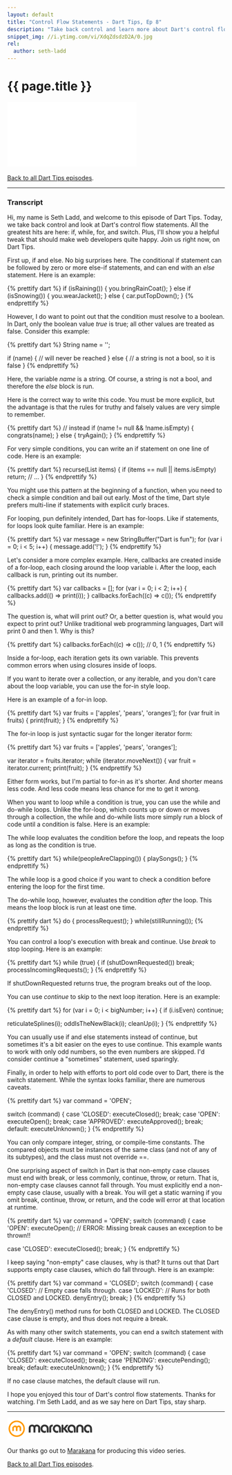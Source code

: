 ```yaml
---
layout: default
title: "Control Flow Statements - Dart Tips, Ep 8"
description: "Take back control and learn more about Dart's control flow statements. All the greatest hits are here: if, while, for, and switch. Plus, this video shows you a helpful tweak that should make web developers quite happy."
snippet_img: //i.ytimg.com/vi/XdqZdsdzD2A/0.jpg
rel:
  author: seth-ladd
---
```


# {{ page.title }}

<iframe class="dart-tips-video" src="//www.youtube.com/embed/XdqZdsdzD2A"
frameborder="0" allowfullscreen></iframe>

[Back to all Dart Tips episodes](/dart-tips/).

<hr>

### Transcript

Hi, my name is Seth Ladd, and welcome to this episode of Dart Tips. Today, we take back control and look at Dart's control flow statements. All the greatest hits are here: if, while, for, and switch. Plus, I'll show you a helpful tweak that should make web developers quite happy. Join us right now, on Dart Tips.

First up, if and else. No big surprises here. The conditional if statement can be followed by zero or more else-if statements, and can end with an _else_ statement. Here is an example:

{% prettify dart %}
if (isRaining()) {
  you.bringRainCoat();
} else if (isSnowing()) {
  you.wearJacket();
} else {
  car.putTopDown();
}
{% endprettify %}

However, I do want to point out that the condition must resolve to a boolean. In Dart, only the boolean value _true_ is true; all other values are treated as false. Consider this example:

{% prettify dart %}
String name = '';

if (name) {
  // will never be reached
} else {
  // a string is not a bool, so it is false
}
{% endprettify %}

Here, the variable _name_ is a string. Of course, a string is not a bool, and therefore the _else_ block is run.

Here is the correct way to write this code. You must be more explicit, but the advantage is that the rules for truthy and falsely values are very simple to remember.

{% prettify dart %}
// instead
if (name != null && !name.isEmpty) {
  congrats(name);
} else {
  tryAgain();
}
{% endprettify %}

For very simple conditions, you can write an if statement on one line of code. Here is an example:

{% prettify dart %}
recurse(List items) {
  if (items == null || items.isEmpty) return;
  // …
}
{% endprettify %}

You might use this pattern at the beginning of a function, when you need to check a simple condition and bail out early. Most of the time, Dart style prefers multi-line if statements with explicit curly braces.

For looping, pun definitely intended, Dart has for-loops. Like if statements, for loops look quite familiar. Here is an example:

{% prettify dart %}
var message = new StringBuffer("Dart is fun");
for (var i = 0; i < 5; i++) {
  message.add('!');
}
{% endprettify %}

Let's consider a more complex example. Here, callbacks are created inside of a for-loop, each closing around the loop variable i. After the loop, each callback is run, printing out its number.

{% prettify dart %}
var callbacks = [];
for (var i = 0; i < 2; i++) {
  callbacks.add(() => print(i));
}
callbacks.forEach((c) => c());
{% endprettify %}

The question is, what will print out? Or, a better question is, what would you expect to print out? Unlike traditional web programming languages, Dart will print 0 and then 1. Why is this?

{% prettify dart %}
callbacks.forEach((c) => c());
  // 0, 1
{% endprettify %}

Inside a for-loop, each iteration gets its own variable. This prevents common errors when using closures inside of loops.

If you want to iterate over a collection, or any iterable, and you don't care about the loop variable, you can use the for-in style loop.

Here is an example of a for-in loop.

{% prettify dart %}
var fruits = ['apples', 'pears', 'oranges'];
for (var fruit in fruits) {
  print(fruit);
}
{% endprettify %}

The for-in loop is just syntactic sugar for the longer iterator form:

{% prettify dart %}
var fruits = ['apples', 'pears', 'oranges'];

var iterator = fruits.iterator;
while (iterator.moveNext()) {
  var fruit = iterator.current;
  print(fruit);
}
{% endprettify %}

Either form works, but I'm partial to for-in as it's shorter. And shorter means less code. And less code means less chance for me to get it wrong.

When you want to loop while a condition is true, you can use the while and do-while loops. Unlike the for-loop, which counts up or down or moves through a collection, the while and do-while lists more simply run a block of code until a condition is false. Here is an example:

The while loop evaluates the condition before the loop, and repeats the loop as long as the condition is true.

{% prettify dart %}
while(peopleAreClapping()) {
  playSongs();
}
{% endprettify %}

The while loop is a good choice if you want to check a condition before entering the loop for the first time.

The do-while loop, however, evaluates the condition _after_ the loop. This means the loop block is run at least one time.

{% prettify dart %}
do {
  processRequest();
} while(stillRunning());
{% endprettify %}

You can control a loop's execution with break and continue. Use _break_ to stop looping. Here is an example:

{% prettify dart %}
while (true) {
  if (shutDownRequested()) break;
  processIncomingRequests();
}
{% endprettify %}

If shutDownRequested returns true, the program breaks out of the loop.

You can use _continue_ to skip to the next loop iteration. Here is an example:

{% prettify dart %}
for (var i = 0; i < bigNumber; i++) {
  if (i.isEven)
    continue;

  reticulateSplines(i);
  oddIsTheNewBlack(i);
  cleanUp(i);
}
{% endprettify %}

You can usually use if and else statements instead of continue, but sometimes it's a bit easier on the eyes to use continue. This example wants to work with only odd numbers, so the even numbers are skipped. I'd consider continue a "sometimes" statement, used sparingly.

Finally, in order to help with efforts to port old code over to Dart, there is the switch statement. While the syntax looks familiar, there are numerous caveats.

{% prettify dart %}
var command = 'OPEN';

switch (command) {
  case 'CLOSED':
    executeClosed();
    break;
  case 'OPEN':
    executeOpen();
    break;
  case 'APPROVED':
    executeApproved();
    break;
  default:
    executeUnknown();
}
{% endprettify %}

You can only compare integer, string, or compile-time constants. The compared objects must be instances of the same class (and not of any of its subtypes), and the class must not override ==.

One surprising aspect of switch in Dart is that non-empty case clauses must end with break, or less commonly, continue, throw, or return. That is, non-empty case clauses cannot fall through. You must explicitly end a non-empty case clause, usually with a break. You will get a static warning if you omit break, continue, throw, or return, and the code will error at that location at runtime.

{% prettify dart %}
var command = 'OPEN';
switch (command) {
  case 'OPEN':
    executeOpen();
    // ERROR: Missing break causes an exception to be thrown!!

  case 'CLOSED':
    executeClosed();
    break;
}
{% endprettify %}

I keep saying "non-empty" case clauses, why is that? It turns out that Dart supports empty case clauses, which do fall through. Here is an example:

{% prettify dart %}
var command = 'CLOSED';
switch (command) {
  case 'CLOSED':     // Empty case falls through.
  case 'LOCKED':
    // Runs for both CLOSED and LOCKED.
    denyEntry();
    break;
}
{% endprettify %}


The denyEntry() method runs for both CLOSED and LOCKED. The CLOSED case clause is empty, and thus does not require a break.

As with many other switch statements, you can end a switch statement with a _default_ clause. Here is an example:

{% prettify dart %}
var command = 'OPEN';
switch (command) {
  case 'CLOSED':
    executeClosed();
    break;
  case 'PENDING':
    executePending();
    break;
  default:
    executeUnknown();
}
{% endprettify %}


If no case clause matches, the default clause will run.

I hope you enjoyed this tour of Dart's control flow statements. Thanks for watching. I'm Seth Ladd, and as we say here on Dart Tips, stay sharp.

<hr>

<img src="images/marakana-logo.png" alt="Marakana Logo">

Our thanks go out to [Marakana](http://www.marakana.com) for producing this
video series.

[Back to all Dart Tips episodes](/dart-tips/).
